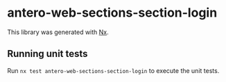 # antero-web-sections-section-login

This library was generated with [Nx](https://nx.dev).

## Running unit tests

Run `nx test antero-web-sections-section-login` to execute the unit tests.
